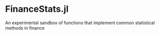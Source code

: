 FinanceStats.jl
===============

An experimental sandbox of functions that implement common statistical methods in finance
